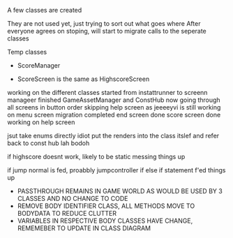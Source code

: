 A few classes are created 

They are not used yet, just trying to sort out what goes where
After everyone agrees on stoping, will start to migrate calls to the seperate classes



Temp classes 
- ScoreManager



- ScoreScreen is the same as HighscoreScreen


working on the different classes
started from instattrunner to screenn manageer
finished GameAssetManager and ConstHub
now going through all screens in button order
skipping help screen as jeeeeyvi is still working on 
menu screen migration completed
end screen done 
score screen done 
working on help screen


jsut take enums directly idiot
put the renders into the class itslef and refer back to const hub lah bodoh


if highscore doesnt work, likely to be static messing things up 

if jump normal is fed, proabbly jumpcontroller if else if statement f'ed things up 



- PASSTHROUGH REMAINS IN GAME WORLD AS WOULD BE USED BY 3 CLASSES AND NO CHANGE TO CODE
- REMOVE BODY IDENTIFIER CLASS, ALL METHODS MOVE TO BODYDATA TO REDUCE CLUTTER
- VARIABLES IN RESPECTIVE BODY CLASSES HAVE CHANGE, REMEMEBER TO UPDATE IN CLASS DIAGRAM


